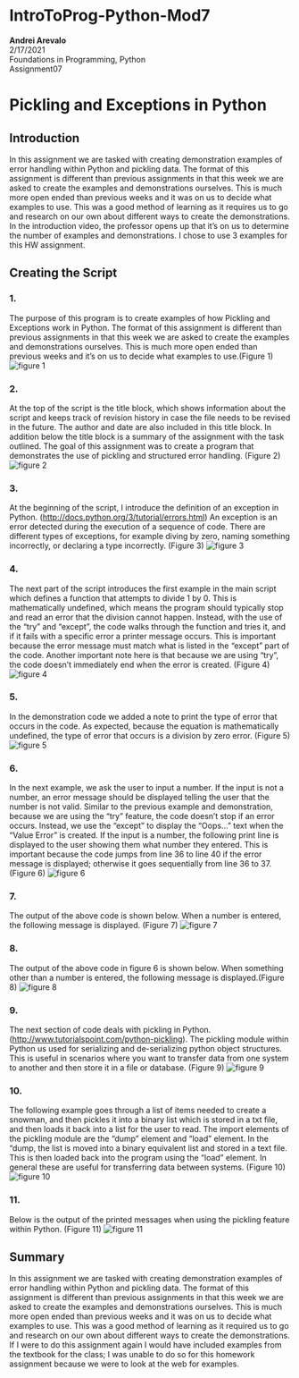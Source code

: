 # IntroToProg-Python-Mod7

**Andrei Arevalo**  
2/17/2021  
Foundations in Programming, Python  
Assignment07  

# Pickling and Exceptions in Python

## Introduction
In this assignment we are tasked with creating demonstration examples of error handling within Python and pickling data. The format of this assignment is different than previous assignments in that this week we are asked to create the examples and demonstrations ourselves. This is much more open ended than previous weeks and it was on us to decide what examples to use. This was a good method of learning as it requires us to go and research on our own about different ways to create the demonstrations. In the introduction video, the professor opens up that it’s on us to determine the number of examples and demonstrations. I chose to use 3 examples for this HW assignment.  

## Creating the Script
### 1.
The purpose of this program is to create examples of how Pickling and Exceptions work in Python. The format of this assignment is different than previous assignments in that this week we are asked to create the examples and demonstrations ourselves. This is much more open ended than previous weeks and it’s on us to decide what examples to use.(Figure 1) ![figure 1](https://github.com/Arevalohm123/IntroToProg-Python-Mod7/blob/main/Figure01.png)  
### 2.	
At the top of the script is the title block, which shows information about the script and keeps track of revision history in case the file needs to be revised in the future. The author and date are also included in this title block. In addition below the title block is a summary of the assignment with the task outlined. The goal of this assignment was to create a program that demonstrates the use of pickling and structured error handling. (Figure 2) ![figure 2](https://github.com/Arevalohm123/IntroToProg-Python-Mod7/blob/main/Figure02.png)  
### 3. 
At the beginning of the script, I introduce the definition of an exception in Python. (http://docs.python.org/3/tutorial/errors.html) An exception is an error detected during the execution of a sequence of code. There are different types of exceptions, for example diving by zero, naming something incorrectly, or declaring a type incorrectly. (Figure 3) ![figure 3](https://github.com/Arevalohm123/IntroToProg-Python-Mod7/blob/main/Figure03.png)  
### 4.
The next part of the script introduces the first example in the main script which defines a function that attempts to divide 1 by 0. This is mathematically undefined, which means the program should typically stop and read an error that the division cannot happen. Instead, with the use of the “try” and “except”, the code walks through the function and tries it, and if it fails with a specific error a printer message occurs. This is important because the error message must match what is listed in the “except” part of the code. Another important note here is that because we are using “try”, the code doesn’t immediately end when the error is created.  (Figure 4) ![figure 4](https://github.com/Arevalohm123/IntroToProg-Python-Mod7/blob/main/Figure04.png)  
### 5. 
In the demonstration code we added a note to print the type of error that occurs in the code. As expected, because the equation is mathematically undefined, the type of error that occurs is a division by zero error. (Figure 5) ![figure 5](https://github.com/Arevalohm123/IntroToProg-Python-Mod7/blob/main/Figure05.png)  
### 6. 
In the next example, we ask the user to input a number. If the input is not a number, an error message should be displayed telling the user that the number is not valid. Similar to the previous example and demonstration, because we are using the “try” feature, the code doesn’t stop if an error occurs. Instead, we use the “except” to display the “Oops...” text when the “Value Error” is created. If the input is a number, the following print line is displayed to the user showing them what number they entered. This is important because the code jumps from line 36 to line 40 if the error message is displayed; otherwise it goes sequentially from line 36 to 37.  (Figure 6) ![figure 6](https://github.com/Arevalohm123/IntroToProg-Python-Mod7/blob/main/Figure06.png)  
### 7. 
The output of the above code is shown below. When a number is entered, the following message is displayed. (Figure 7) ![figure 7](https://github.com/Arevalohm123/IntroToProg-Python-Mod7/blob/main/Figure07.png)  
### 8.
The output of the above code in figure 6 is shown below. When something other than a number is entered, the following message is displayed.(Figure 8)  ![figure 8](https://github.com/Arevalohm123/IntroToProg-Python-Mod7/blob/main/Figure08.png)  
### 9.
The next section of code deals with pickling in Python. (http://www.tutorialspoint.com/python-pickling). The pickling module within Python us used for serializing and de-serializing python object structures. This is useful in scenarios where you want to transfer data from one system to another and then store it in a file or database. (Figure 9) ![figure 9](https://github.com/Arevalohm123/IntroToProg-Python-Mod7/blob/main/Figure09.png)  
### 10.
The following example goes through a list of items needed to create a snowman, and then pickles it into a binary list which is stored in a txt file, and then loads it back into a list for the user to read. The import elements of the pickling module are the “dump” element and “load” element. In the “dump, the list is moved into a binary equivalent list and stored in a text file. This is then loaded back into the program using the “load” element. In general these are useful for transferring data between systems. (Figure 10) ![figure 10](https://github.com/Arevalohm123/IntroToProg-Python-Mod7/blob/main/Figure10.png)  
### 11.
Below is the output of the printed messages when using the pickling feature within Python.  (Figure 11) ![figure 11](https://github.com/Arevalohm123/IntroToProg-Python-Mod7/blob/main/Figure11.png)  
## Summary
In this assignment we are tasked with creating demonstration examples of error handling within Python and pickling data. The format of this assignment is different than previous assignments in that this week we are asked to create the examples and demonstrations ourselves. This is much more open ended than previous weeks and it was on us to decide what examples to use. This was a good method of learning as it required us to go and research on our own about different ways to create the demonstrations. If I were to do this assignment again I would have included examples from the textbook for the class; I was unable to do so for this homework assignment because we were to look at the web for examples. 
